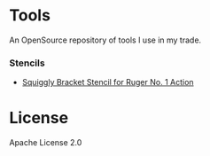 # Tools

An OpenSource repository of tools I use in my trade.

### Stencils
 * [Squiggly Bracket Stencil for Ruger No. 1 Action](https://github.com/ZebGunmaking/tools/tree/main/Stencils/Ruger%20No.%201%20-%20Squiggly%20Bracket%20Stencil)

# License
Apache License 2.0
